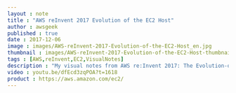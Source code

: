 ```yaml
---
layout : note
title : "AWS reInvent 2017 Evolution of the EC2 Host"
author : awsgeek
published : true
date : 2017-12-06
image : images/AWS-reInvent-2017-Evolution-of-the-EC2-Host_en.jpg
thumbnail : images/AWS-reInvent-2017-Evolution-of-the-EC2-Host-thumbnail_en.jpg
tags : [AWS,reInvent,EC2,VisualNotes]
description : "My visual notes from AWS re:Invent 2017: The Evolution-of-the-EC2-Host"
video : youtu.be/dfEcd3zqPOA?t=1618
product : https://aws.amazon.com/ec2/
---
```

